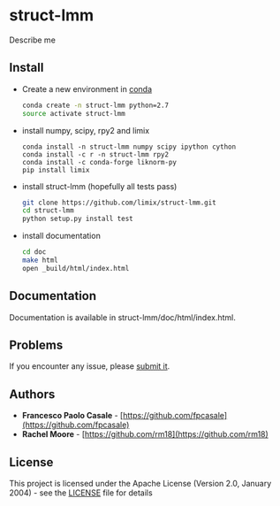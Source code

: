 # struct-lmm

Describe me

## Install

- Create a new environment in [conda](https://conda.io/docs/index.html)
  ```bash
  conda create -n struct-lmm python=2.7
  source activate struct-lmm
  ```

- install numpy, scipy, rpy2 and limix
  ```
  conda install -n struct-lmm numpy scipy ipython cython
  conda install -c r -n struct-lmm rpy2
  conda install -c conda-forge liknorm-py
  pip install limix
  ```

- install struct-lmm (hopefully all tests pass)
  ```bash
  git clone https://github.com/limix/struct-lmm.git
  cd struct-lmm
  python setup.py install test
  ```

- install documentation
  ```bash
  cd doc
  make html
  open _build/html/index.html
  ```
  

## Documentation

Documentation is available in struct-lmm/doc/html/index.html.

## Problems

If you encounter any issue, please [submit it](https://github.com/limix/struct-lmm/issues).

## Authors

* **Francesco Paolo Casale** - [https://github.com/fpcasale](https://github.com/fpcasale)
* **Rachel Moore** - [https://github.com/rm18](https://github.com/rm18)

## License

This project is licensed under the Apache License (Version 2.0, January 2004) -
see the [LICENSE](LICENSE) file for details
